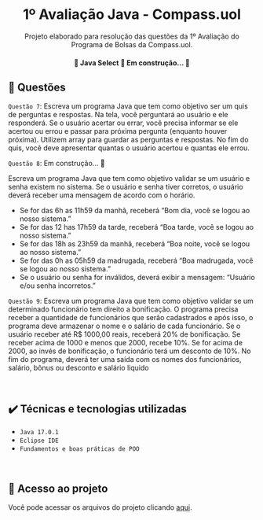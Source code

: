 <h1 align="center"> 1º Avaliação Java - Compass.uol  </h1>

<p align="center"> Projeto elaborado para resolução das questões da 1º Avaliação do Programa de Bolsas da Compass.uol. </p>

<h4 align="center"> 
	🚧  Java Select 🚀 Em construção...  🚧
</h4>


## 📝 Questões


 ``Questão 7``: Escreva um programa Java que tem como objetivo ser um quis de perguntas e respostas. Na tela, você perguntará ao usuário e ele responderá. Se o usuário acertar ou errar, você precisa informar se ele acertou ou errou e passar para próxima pergunta (enquanto houver próxima). Utilizem array para guardar as perguntas e respostas. No fim do quis, você deve apresentar quantas o usuário acertou e quantas ele errou.
 

``Questão 8``: Em construção...  🚧

Escreva um programa Java que tem como objetivo validar se um usuário e senha existem
no sistema. Se o usuário e senha tiver corretos, o usuário deverá receber uma mensagem de
acordo com o horário.

- Se for das 6h as 11h59 da manhã, receberá “Bom dia, você se logou ao nosso sistema.”
- Se for das 12 has 17h59 da tarde, receberá “Boa tarde, você se logou ao nosso sistema.”
- Se for das 18h as 23h59 da manhã, receberá “Boa noite, você se logou ao nosso sistema.”
- Se for das 0h as 05h59 da madrugada, receberá “Boa madrugada, você se logou ao nosso
sistema.”
- Se o usuário ou senha for inválidos, deverá exibir a mensagem: “Usuário e/ou senha
incorretos.”


``Questão 9``: Escreva um programa Java que tem como objetivo validar se um determinado funcionário
tem direito a bonificação. O programa precisa receber a quantidade de funcionários que
serão cadastrados e após isso, o programa deve armazenar o nome e o salário de cada
funcionário. Se o usuário receber até R$ 1000,00 reais, receberá 20% de bonificação. Se
receber acima de 1000 e menos que 2000, recebe 10%. Se for acima de 2000, ao invés de
bonificação, o funcionário terá um desconto de 10%.
No fim do programa, deverá ter uma saída com os nomes dos funcionários, salário, bônus ou
desconto e salário liquido

<br />

## ✔️ Técnicas e tecnologias utilizadas

- ``Java 17.0.1``
- `` Eclipse IDE ``
- ``Fundamentos e boas práticas de POO``

<br />

## 📁 Acesso ao projeto
Você pode acessar os arquivos do projeto clicando [aqui](https://github.com/Dayanaferrer/Questoes_Av1/tree/master/Av1%20-%20Questoes%207%2C%208%20e%209/src).
